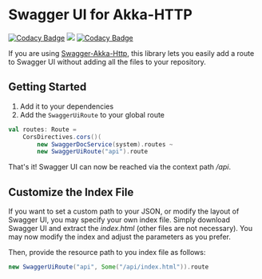 # Swagger UI for Akka-HTTP

[![Codacy Badge](https://api.codacy.com/project/badge/Grade/4a084fc73bce461b9de2cebfc38866c6)](https://www.codacy.com/app/matfax/akka-http-swagger-ui?utm_source=github.com&amp;utm_medium=referral&amp;utm_content=matfax/akka-http-swagger-ui&amp;utm_campaign=badger)
[![](https://jitpack.io/v/matfax/akka-http-swagger-ui.svg)](https://jitpack.io/#matfax/akka-http-swagger-ui)
[![Codacy Badge](https://api.codacy.com/project/badge/Grade/4a084fc73bce461b9de2cebfc38866c6)](https://www.codacy.com/app/matfax/akka-http-swagger-ui?utm_source=github.com&amp;utm_medium=referral&amp;utm_content=matfax/akka-http-swagger-ui&amp;utm_campaign=Badge_Grade)

If you are using [Swagger-Akka-Http](https://github.com/swagger-akka-http/swagger-akka-http), this library lets you easily add a route to Swagger UI without adding all the files to your repository.

## Getting Started

1. Add it to your dependencies
2. Add the ``SwaggerUiRoute`` to your global route

```Scala
val routes: Route =
    CorsDirectives.cors()(
        new SwaggerDocService(system).routes ~
        new SwaggerUiRoute("api").route
```

That's it! Swagger UI can now be reached via the context path */api*.

## Customize the Index File

If you want to set a custom path to your JSON, or modify the layout of Swagger UI, you may specify your own index file.
Simply download Swagger UI and extract the *index.html* (other files are not necessary). You may now modify the index and adjust the parameters as you prefer.

Then, provide the resource path to you index file as follows:

```Scala
new SwaggerUiRoute("api", Some("/api/index.html")).route
```
